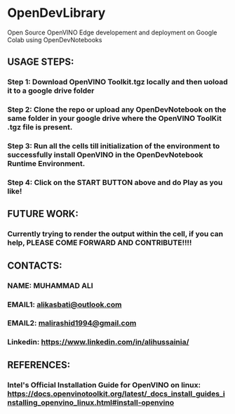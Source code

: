 # OpenDevLibrary
Open Source OpenVINO  Edge developement and deployment on Google Colab using OpenDevNotebooks

## USAGE STEPS:

### Step 1: Download OpenVINO Toolkit.tgz locally and then uoload it to a google drive folder

### Step 2: Clone the repo or upload any OpenDevNotebook on the same folder in your google drive where the OpenVINO ToolKit .tgz file is present.

### Step 3: Run all the cells till initialization of the environment to successfully install OpenVINO in the OpenDevNotebook Runtime Environment.

### Step 4: Click on the START BUTTON above and do Play as you like!

## FUTURE WORK:

### Currently trying to render the output within the cell, if you can help, PLEASE COME FORWARD AND CONTRIBUTE!!!!

## CONTACTS:

### NAME: MUHAMMAD ALI
### EMAIL1: alikasbati@outlook.com
### EMAIL2: malirashid1994@gmail.com
### Linkedin: https://www.linkedin.com/in/alihussainia/ 

## REFERENCES:
### Intel's Official Installation Guide for OpenVINO on linux: https://docs.openvinotoolkit.org/latest/_docs_install_guides_installing_openvino_linux.html#install-openvino

